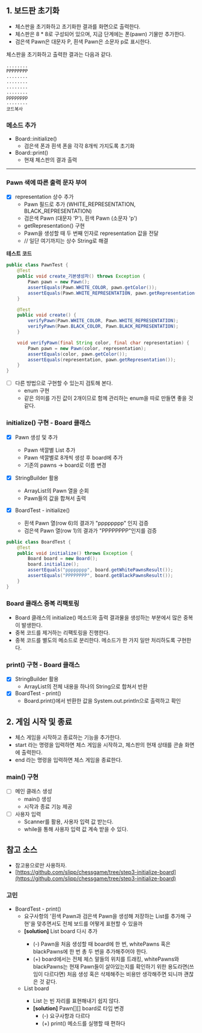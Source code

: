 ## 1. 보드판 초기화

- 체스판을 초기화하고 초기화한 결과를 화면으로 출력한다.
- 체스판은 8 * 8로 구성되어 있으며, 지금 단계에는 폰(pawn) 기물만 추가한다.
- 검은색 Pawn은 대문자 P, 흰색 Pawn은 소문자 p로 표시한다.

체스판을 초기화하고 출력한 결과는 다음과 같다.

```
........
PPPPPPPP
........
........
........
........
pppppppp
........
코드복사
```

### **메소드 추가**

- Board::initialize()
    - 검은색 폰과 흰색 폰을 각각 8개씩 가지도록 초기화
- Board::print()
    - 현재 체스판의 결과 출력

---

### **Pawn 색에 따른 출력 문자 부여**

- [X] representation 상수 추가
    - Pawn 필드로 추가 (WHITE_REPRESENTATION, BLACK_REPRESENTATION)
    - 검은색 Pawn (대문자 'P'), 흰색 Pawn (소문자 'p')
    - getRepresentation() 구현
    - Pawn을 생성할 때 두 번째 인자로 representation 값을 전달
    - // 일단 여기까지는 상수 String로 해결

**테스트 코드**

```java
public class PawnTest {
    @Test
    public void create_기본생성자() throws Exception {
        Pawn pawn = new Pawn();
        assertEquals(Pawn.WHITE_COLOR, pawn.getColor());
        assertEquals(Pawn.WHITE_REPRESENTATION, pawn.getRepresentation());
    }

    @Test
    public void create() {
        verifyPawn(Pawn.WHITE_COLOR, Pawn.WHITE_REPRESENTATION);
        verifyPawn(Pawn.BLACK_COLOR, Pawn.BLACK_REPRESENTATION);
    }

    void verifyPawn(final String color, final char representation) {
        Pawn pawn = new Pawn(color, representation);
        assertEquals(color, pawn.getColor());
        assertEquals(representation, pawn.getRepresentation());
    }
}
```

- [ ]  다른 방법으로 구현할 수 있는지 검토해 본다.
    - enum 구현
    - 같은 의미를 가진 값이 2개이므로 함께 관리하는 enum을 따로 만들면 좋을 것 같다.

### **initialize() 구현 -** Board 클래스

- [X]  Pawn 생성 및 추가
    - Pawn 색깔별 List 추가
    - Pawn 색깔별로 8개씩 생성 후 board에 추가
    - 기존의 pawns → board로 이름 변경

- [X] StringBuilder 활용
    - ArrayList의 Pawn 열을 순회
    - Pawn들의 값을 합쳐서 출력

- [X]  BoardTest - initialize()
    - 흰색 Pawn 열(row 6)의 결과가 "pppppppp" 인지 검증
    - 검은색 Pawn 열(row 1)의 결과가 "PPPPPPPP"인지를 검증

```java
public class BoardTest {
    @Test
    public void initialize() throws Exception {
        Board board = new Board();
        board.initialize();
        assertEquals("pppppppp", board.getWhitePawnsResult());
        assertEquals("PPPPPPPP", board.getBlackPawnsResult());
    }
}
```

### **Board 클래스 중복 리팩토링**

- Board 클래스의 initialize() 메소드와 출력 결과물을 생성하는 부분에서 많은 중복이 발생한다.
- 중복 코드를 제거하는 리팩토링을 진행한다.
- 중복 코드를 별도의 메소드로 분리한다. 메소드가 한 가지 일만 처리하도록 구현한다.

### **print() 구현 -** Board 클래스

- [X] StringBuilder 활용
    - ArrayList의 전체 내용을 하나의 String으로 합쳐서 반환
- [X] BoardTest - print()
    - Board.print()에서 반환한 값을 System.out.println으로 출력하고 확인

## **2. 게임 시작 및 종료**

- 체스 게임을 시작하고 종료하는 기능을 추가한다.
- start 라는 명령을 입력하면 체스 게임을 시작하고, 체스판의 현재 상태를 콘솔 화면에 출력한다.
- end 라는 명령을 입력하면 체스 게임을 종료한다.

### **main() 구현**

- [ ] 메인 클래스 생성
    - main() 생성
    - 시작과 종료 기능 제공
- [ ]  사용자 입력
    - Scanner를 활용, 사용자 입력 값 받는다.
    - while을 통해 사용자 입력 값 계속 받을 수 있다.

## **참고 소스**

- 참고용으로만 사용하자.
- [https://github.com/slipp/chessgame/tree/step3-initialize-board](https://github.com/slipp/chessgame/tree/step3-initialize-board)

### **고민**

- BoardTest - print()
    - 요구사항의 '흰색 Pawn과 검은색 Pawn을 생성해 저장하는 List를 추가해 구현'을 맞추면서도 전체 보드를 어떻게 표현할 수 있을까
    - **[solution]** List<Pawn> board 다시 추가
        - (-) Pawn을 처음 생성할 때 board에 한 번, whitePawns 혹은 blackPawns에 한 번 총 두 번을 추가해주어야 한다.
        - (+) board에서는 전체 체스 말들의 위치를 트래킹, whitePawns와 blackPawns는 현재 Pawn들이 살아있는지를 확인하기 위한 용도라면(쓰임이 다르다면) 처음 생성 혹은 삭제해주는
          비용만 생각해주면 되니까 괜찮은 것 같다.
    - List<Pawn> board
        - List<Pawn> 는 빈 자리를 표현해내기 쉽지 않다.
        - **[solution]** Pawn[][] board로 타입 변경
            - (-) 요구사항과 다르다
            - (+) print() 메소드를 실행할 때 편하다
    
